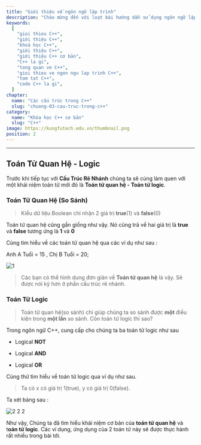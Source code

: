 ```yaml
---
title: "Giới thiệu về ngôn ngữ lập trình"
description: "Chào mừng đến với loạt bài hướng dẫn sử dụng ngôn ngữ lập trình C++! Loạt bài hướng dẫn này được thiết kế cho những người chưa hoặc biết một ít lập trình."
keywords:
  [
    "gioi thieu C++",
    "giới thiệu C++",
    "khoá học C++",
    "giới thiệu C++",
    "giới thiệu C++ cơ bản",
    "C++ la gi",
    "tong quan ve C++",
    "gioi thieu ve ngon ngu lap trinh C++",
    "tom tat C++",
    "code C++ la gi",
  ]
chapter:
  name: "Các cấu trúc trong C++"
  slug: "chuong-03-cau-truc-trong-c++"
category:
  name: "Khóa học C++ cơ bản"
  slug: "C++"
image: https://kungfutech.edu.vn/thumbnail.png
position: 2
---
```


---

## Toán Tử Quan Hệ - Logic

Trước khi tiếp tục với **Cấu Trúc Rẽ Nhánh** chúng ta sẽ cùng làm quen với một khái niệm toán tử mới đó là
**Toán tử quan hệ - Toán tử logic**.

### Toán Tử Quan Hệ (So Sánh)

> Kiểu dữ liệu Boolean chỉ nhận 2 giá trị **true**(1) và **false**(0)

Toán tử quan hệ cũng gần giống như vậy. Nó cũng trả về hai giá trị là **true** và **false** tương ứng là **1** và **0**

Cùng tìm hiểu về các toán tử quan hệ qua các ví dụ như sau :

Anh A Tuổi = 15 , Chị B Tuổi = 20;

![1](https://github.com/daynhauhoc/cppcoban/assets/88678933/a036dfd9-f024-4f6b-b06b-9eb504b84276)

> Các bạn có thể hình dung đơn giản về **Toán tử quan hệ** là vậy. Sẽ được nói kỹ hơn ở phần cấu trúc rẽ nhánh.

### Toán Tử Logic

> Toán tử quan hệ(so sánh) chỉ giúp chúng ta so sánh được **một** điều kiện trong **một lần** so sánh. Còn toán tử logic thì sao?

Trong ngôn ngữ C++, cung cấp cho chúng ta ba toán tử logic như sau

- Logical **NOT**

- Logical **AND**

- Logical **OR**

Cùng thử tìm hiểu về toán tử logic qua ví dụ như sau.

> Ta có x có giá trị 1(true), y có giá trị 0(false).

Ta xét bảng sau :

![2 2 2](https://github.com/daynhauhoc/cppcoban/assets/88678933/1ce23e45-b9c6-4b48-8578-670dac7c6c61)

Như vậy, Chúng ta đã tìm hiểu khái niệm cơ bản của **toán tử quan hệ** và t**oán tử logic**.
Các ví dụng, ứng dụng của 2 toán tử này sẽ được thực hành rất nhiều trong bài tới.
